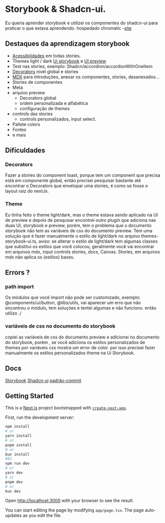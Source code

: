 # Storybook & Shadcn-ui.
Eu queria aprender storybook e utilizei os componentes do shadcn-ui para praticar o que estava aprendendo.
hospedado chromatic -[site](https://65711ecf32bae758b457ae34-uryqbzvojc.chromatic.com/?path=/docs/shadcn-button--docs)

## Destaques da aprendizagem storybook
- [Acessibilidades](https://storybook.js.org/addons/@storybook/addon-a11y) em todas stories.
- Themes light / dark [Ui storybook]() e [UI preview](https://storybook.js.org/recipes/tailwindcss)
- Test nas stories, exemplo: Shadcn/accordion/accordionWithOneItem
- [Decorators](https://storybook.js.org/docs/writing-stories/decorators) nivel global e stories
- [MDX](https://storybook.js.org/docs/writing-docs/mdx) para introduções, anexar os componentes, stories, desanexados...
- Stories de componentes
- Meta
- arquivo preview
  - Decorators global
  - ordem personalizada e alfabética
  - configuração de themes
- controls das stories
  - controls personalizados, input select.
- Pallete colors
- Fontes
- e mais

## Dificuldades
### Decorators 
Fazer a stories do component toast, porque tem um component <Toaster/> que precisa está em componente global, então precisei pesquisar bastante até encontrar o Decorators que envelopar uma stories, é como se fosse o layout raiz do nextJs.

### Theme
Eu tinha feito o theme light/dark, mas o theme estava sendo aplicado na UI de preview e depois de pesquisar encontrei outro plugin que adiciona nas duas UI, storybook e preview, porém, tem o problema que o documento storybook não tem as variáveis de css do documento preview. Tem uma solução que é fazer manualmente o estilo de light/dark no arquivo themes-storybook-ui.ts, aviso: se alterar o estilo de light/dark tem algumas classes que substitui os estilos que você colocou, geralmente você vai encontrar em arquivos mdx, input controls stories, docs,
Canvas.
Stories, em arquivos mdx não aplica os (estilos) bases.

## Errors ?
### path import
Os módulos que você import não pode ser customizado, exemplo: @components/ui/button, @libs/utils, vai aparecer um erro que não encontrou o módulo, tem soluções e tentei algumas e não funciono. então utilizo ./
### variáveis de css no documento do storybook
copiei as variáveis de css do documento preview e adicionei no documento do storybook, porém , se você adiciona os estilos personalizados de themes por variáveis css mostra um error de color. por isso precisei fazer manualmente os estilos personalizados theme na Ui Storybook.

## Docs 
[Storybook](https://storybook.js.org/)
[Shadcn-ui](https://ui.shadcn.com/)
[padrão-commit](https://github.com/iuricode/padroes-de-commits)

## Getting Started

This is a [Next.js](https://nextjs.org/) project bootstrapped with [`create-next-app`](https://github.com/vercel/next.js/tree/canary/packages/create-next-app).

First, run the development server:

```bash
npm install
# or
yarn install
# or
pnpm install
# or
bun install 
#02
npm run dev
# or
yarn dev
# or
pnpm dev
# or
bun dev
```

Open [http://localhost:3000](http://localhost:3000) with your browser to see the result.

You can start editing the page by modifying `app/page.tsx`. The page auto-updates as you edit the file.

